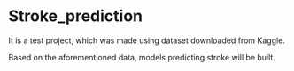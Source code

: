 # Stroke_prediction

It is a test project, which was made using dataset downloaded from Kaggle.

Based on the aforementioned data, models predicting stroke will be built. 
